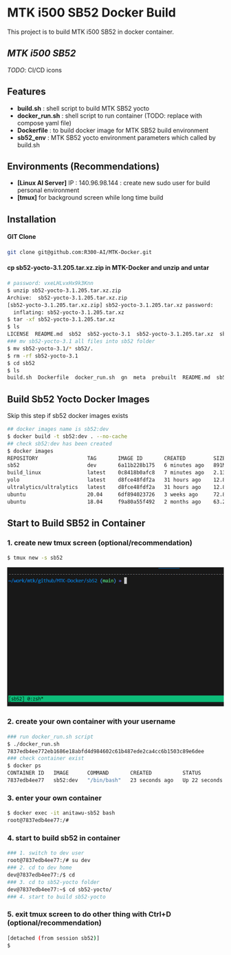 # MTK i500 SB52 Docker Build
This project is to build MTK i500 SB52 in docker container.
## _MTK i500 SB52_
_TODO_: CI/CD icons

## Features

- **build.sh** :  shell script to build MTK SB52 yocto
- **docker_run.sh** : shell script to run container (TODO: replace with compose yaml file)
- **Dockerfile** :  to build docker image for MTK SB52 build environment
- **sb52_env** : MTK SB52 yocto environment parameters which called by build.sh


## Environments (Recommendations)
- **[Linux AI Server]** IP : 140.96.98.144 : create new sudo user for build personal environment
- **[tmux]** for background screen while long time build



## Installation
#### GIT Clone

```sh
git clone git@github.com:R300-AI/MTK-Docker.git
```

#### cp sb52-yocto-3.1.205.tar.xz.zip in MTK-Docker and unzip and untar
```bash
# password: vxeLHLvxHx9k3Knn
$ unzip sb52-yocto-3.1.205.tar.xz.zip
Archive:  sb52-yocto-3.1.205.tar.xz.zip
[sb52-yocto-3.1.205.tar.xz.zip] sb52-yocto-3.1.205.tar.xz password: 
  inflating: sb52-yocto-3.1.205.tar.xz
$ tar -xf sb52-yocto-3.1.205.tar.xz
$ ls
LICENSE  README.md  sb52  sb52-yocto-3.1  sb52-yocto-3.1.205.tar.xz  sb52-yocto-3.1.205.tar.xz.zip
### mv sb52-yocto-3.1 all files into sb52 folder
$ mv sb52-yocto-3.1/* sb52/.
$ rm -rf sb52-yocto-3.1 
$ cd sb52
$ ls
build.sh  Dockerfile  docker_run.sh  gn  meta  prebuilt  README.md  sb52_env  src
```
## Build Sb52 Yocto Docker Images
Skip this step if sb52 docker images exists
```bash
## docker images name is sb52:dev
$ docker build -t sb52:dev . --no-cache
## check sb52:dev has been created
$ docker images
REPOSITORY                TAG       IMAGE ID       CREATED         SIZE
sb52                      dev       6a11b228b175   6 minutes ago   891MB
build_linux               latest    0c8418b0afc8   7 minutes ago   2.13GB
yolo                      latest    d8fce48fdf2a   31 hours ago    12.8GB
ultralytics/ultralytics   latest    d8fce48fdf2a   31 hours ago    12.8GB
ubuntu                    20.04     6df894023726   3 weeks ago     72.8MB
ubuntu                    18.04     f9a80a55f492   2 months ago    63.2MB 
```

## Start to Build SB52 in Container
### 1. create new tmux screen (optional/recommendation)
```bash
$ tmux new -s sb52
```
![Alt text](images/tmux.png)
### 2. create your own container with your username
```bash
### run docker_run.sh script
$ ./docker_run.sh
7837edb4ee772eb1686e18abfd4d984602c61b487ede2ca4cc6b1503c89e6dee
### check container exist
$ docker ps
CONTAINER ID   IMAGE      COMMAND       CREATED          STATUS          PORTS     NAMES
7837edb4ee77   sb52:dev   "/bin/bash"   23 seconds ago   Up 22 seconds             anitawu-sb52
```
### 3. enter your own container
```bash
$ docker exec -it anitawu-sb52 bash
root@7837edb4ee77:/#
```
### 4. start to build sb52 in container
```bash
### 1. switch to dev user
root@7837edb4ee77:/# su dev
### 2. cd to dev home
dev@7837edb4ee77:/$ cd
### 3. cd to sb52-yocto folder
dev@7837edb4ee77:~$ cd sb52-yocto/
### 4. start to build sb52-yocto
```
### 5. exit tmux screen to do other thing with Ctrl+D (optional/recommendation)
```bash
[detached (from session sb52)]
$
```







